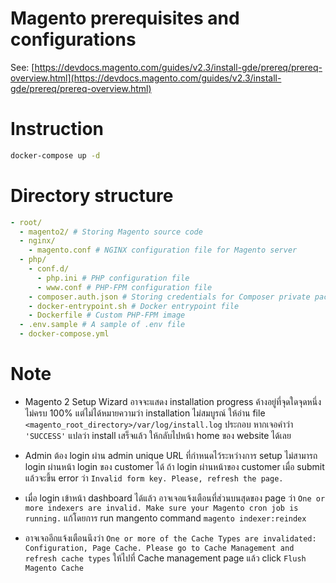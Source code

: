 # Magento prerequisites and configurations

See: [https://devdocs.magento.com/guides/v2.3/install-gde/prereq/prereq-overview.html](https://devdocs.magento.com/guides/v2.3/install-gde/prereq/prereq-overview.html)

# Instruction

```bash
docker-compose up -d
```

# Directory structure

```yml
- root/
  - magento2/ # Storing Magento source code
  - nginx/
    - magento.conf # NGINX configuration file for Magento server
  - php/
    - conf.d/
      - php.ini # PHP configuration file
      - www.conf # PHP-FPM configuration file
    - composer.auth.json # Storing credentials for Composer private package of Magento
    - docker-entrypoint.sh # Docker entrypoint file
    - Dockerfile # Custom PHP-FPM image
  - .env.sample # A sample of .env file
  - docker-compose.yml
```

# Note

- Magento 2 Setup Wizard อาจจะแสดง installation progress ค้างอยู่ที่จุดใดจุดหนึ่ง ไม่ครบ 100% แต่ไม่ได้หมายความว่า installation ไม่สมบูรณ์ ให้อ่าน file `<magento_root_directory>/var/log/install.log` ประกอบ หากเจอคำว่า `'SUCCESS'` แปลว่า install เสร็จแล้ว ให้กลับไปหน้า home ของ website ได้เลย

- Admin ต้อง login ผ่าน admin unique URL ที่กำหนดไว้ระหว่างการ setup ไม่สามารถ login ผ่านหน้า login ของ customer ได้ ถ้า login ผ่านหน้าของ customer เมื่อ submit แล้วจะขึ้น error ว่า `Invalid form key. Please, refresh the page.`

- เมื่อ login เข้าหน้า dashboard ได้แล้ว อาจเจอแจ้งเตือนที่ส่วนบนสุดของ page ว่า `One or more indexers are invalid. Make sure your Magento cron job is running.` แก้โดยการ run mangento command `magento indexer:reindex`

- อาจเจออีกแจ้งเตือนนึงว่า `One or more of the Cache Types are invalidated: Configuration, Page Cache. Please go to Cache Management and refresh cache types` ให้ไปที่ Cache management page แล้ว click `Flush Magento Cache`